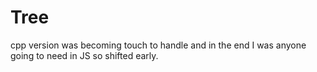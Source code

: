 # Tree

cpp version was becoming touch to handle and in the end I was anyone going to need in JS so shifted early.
